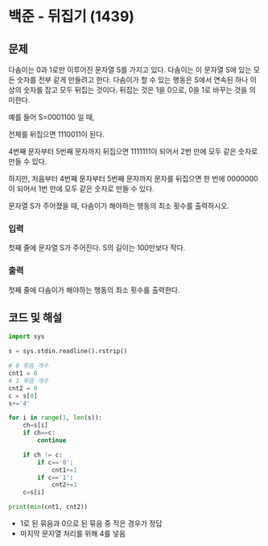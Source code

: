 # 백준 - 뒤집기 (1439)

## 문제
다솜이는 0과 1로만 이루어진 문자열 S를 가지고 있다. 다솜이는 이 문자열 S에 있는 모든 숫자를 전부 같게 만들려고 한다. 다솜이가 할 수 있는 행동은 S에서 연속된 하나 이상의 숫자를 잡고 모두 뒤집는 것이다. 뒤집는 것은 1을 0으로, 0을 1로 바꾸는 것을 의미한다.

예를 들어 S=0001100 일 때,

전체를 뒤집으면 1110011이 된다.

4번째 문자부터 5번째 문자까지 뒤집으면 1111111이 되어서 2번 만에 모두 같은 숫자로 만들 수 있다.

하지만, 처음부터 4번째 문자부터 5번째 문자까지 문자를 뒤집으면 한 번에 0000000이 되어서 1번 만에 모두 같은 숫자로 만들 수 있다.

문자열 S가 주어졌을 때, 다솜이가 해야하는 행동의 최소 횟수를 출력하시오.

### 입력
첫째 줄에 문자열 S가 주어진다. S의 길이는 100만보다 작다.

### 출력
첫째 줄에 다솜이가 해야하는 행동의 최소 횟수를 출력한다.

## 코드 및 해설

```python
import sys

s = sys.stdin.readline().rstrip()

# 0 묶음 개수
cnt1 = 0
# 1 묶음 개수
cnt2 = 0
c = s[0]
s+='4'

for i in range(1, len(s)):
    ch=s[i]
    if ch==c:
        continue

    if ch != c:
        if c=='0':
            cnt1+=1
        if c=='1':
            cnt2+=1
    c=s[i]

print(min(cnt1, cnt2))
```

- 1로 된 묶음과 0으로 된 묶음 중 적은 경우가 정답
- 마지막 문자열 처리를 위해 4를 넣음
